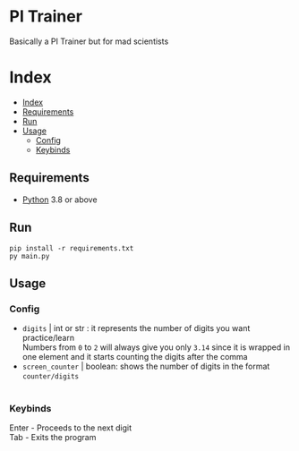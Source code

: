 # PI Trainer

Basically a PI Trainer but for mad scientists

# Index

- [Index](#index)
- [Requirements](#requirements)
- [Run](#run)
- [Usage](#usage)
    - [Config](#config)
    - [Keybinds](#keybinds) 


## Requirements

- [Python](https://www.python.org/downloads/) 3.8 or above

## Run

    pip install -r requirements.txt
    py main.py

## Usage

### Config

- `digits` | int or str : it represents the number of digits you want practice/learn<br>
Numbers from `0` to `2` will always give you only `3.14` since it is wrapped in one element and it starts counting the digits after the comma 
- `screen_counter` | boolean: shows the number of digits in the format `counter/digits`
<br><br>

### Keybinds

Enter - Proceeds to the next digit<br>
Tab -  Exits the program
